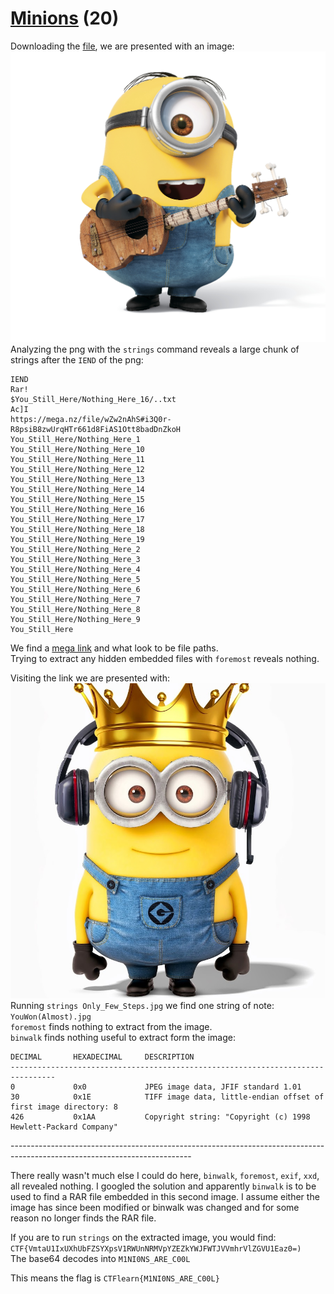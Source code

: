 # [Minions](https://ctflearn.com/challenge/955) (20)
Downloading the [file](https://mega.nz/file/1UBViYgD#kjKISs9pUB4E-1d79166FeX3TiY5VQcHJ_GrcMbaLhg), we are presented with an image: <br />
![Minion with guitar](img/Hey_You.png) <br />
Analyzing the png with the `strings` command reveals a large chunk of strings after the `IEND` of the png: <br />
```
IEND
Rar!
$You_Still_Here/Nothing_Here_16/..txt
Ac]I
https://mega.nz/file/wZw2nAhS#i3Q0r-R8psiB8zwUrqHTr661d8FiAS1Ott8badDnZkoH
You_Still_Here/Nothing_Here_1
You_Still_Here/Nothing_Here_10
You_Still_Here/Nothing_Here_11
You_Still_Here/Nothing_Here_12
You_Still_Here/Nothing_Here_13
You_Still_Here/Nothing_Here_14
You_Still_Here/Nothing_Here_15
You_Still_Here/Nothing_Here_16
You_Still_Here/Nothing_Here_17
You_Still_Here/Nothing_Here_18
You_Still_Here/Nothing_Here_19
You_Still_Here/Nothing_Here_2
You_Still_Here/Nothing_Here_3
You_Still_Here/Nothing_Here_4
You_Still_Here/Nothing_Here_5
You_Still_Here/Nothing_Here_6
You_Still_Here/Nothing_Here_7
You_Still_Here/Nothing_Here_8
You_Still_Here/Nothing_Here_9
You_Still_Here
```
We find a [mega link](https://mega.nz/file/wZw2nAhS#i3Q0r-R8psiB8zwUrqHTr661d8FiAS1Ott8badDnZkoH) and what look to be file paths. <br />
Trying to extract any hidden embedded files with `foremost` reveals nothing. <br />

Visiting the link we are presented with: <br />
![Minion wearing crown](img/Only_Few_Steps.jpg) <br />
Running `strings Only_Few_Steps.jpg` we find one string of note: `YouWon(Almost).jpg` <br />
`foremost` finds nothing to extract from the image. <br />
`binwalk` finds nothing useful to extract form the image: <br />
```
DECIMAL       HEXADECIMAL     DESCRIPTION
--------------------------------------------------------------------------------
0             0x0             JPEG image data, JFIF standard 1.01
30            0x1E            TIFF image data, little-endian offset of first image directory: 8
426           0x1AA           Copyright string: "Copyright (c) 1998 Hewlett-Packard Company"
```

--------------------------------------------------------------------------------------------------------------------------- <br />

There really wasn't much else I could do here, `binwalk`, `foremost`, `exif`, `xxd`, all revealed nothing. I googled the solution and apparently `binwalk` is to be used to find a RAR file embedded in this second image. I assume either the image has since been modified or binwalk was changed and for some reason no longer finds the RAR file. <br />

If you are to run `strings` on the extracted image, you would find: `CTF{VmtaU1IxUXhUbFZSYXpsV1RWUnNRMVpYZEZkYWJFWTJVVmhrVlZGVU1Eaz0=)` <br />
The base64 decodes into `M1NI0NS_ARE_C00L` <br />

This means the flag is `CTFlearn{M1NI0NS_ARE_C00L}` <br />
